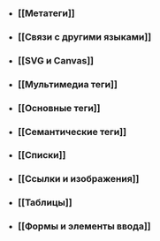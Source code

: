 - ### [[Метатеги]]
- ### [[Связи с другими языками]]
- ### [[SVG и Canvas]]
- ### [[Мультимедиа теги]]
- ### [[Основные теги]]
- ### [[Семантические теги]]
- ### [[Списки]]
- ### [[Ссылки и изображения]]
- ### [[Таблицы]]
- ### [[Формы и элементы ввода]]
